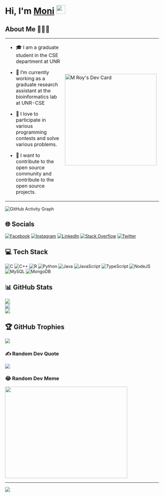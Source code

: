 # Hi, I'm [Moni](https://www.linkedin.com/in/monikrishnaroy/) <img src="https://github.com/TheDudeThatCode/TheDudeThatCode/blob/master/Assets/Hi.gif" width="29px">

## About Me 🧑🏼‍💻

<table>
<td>
  
- 🎓 I am a graduate student in the CSE department at UNR

- 🔭 I’m currently working as a graduate research assistant at the bioinformatics lab at UNR-CSE

- 🌱 I love to participate in various programming contests and solve various problems.

- 🎯 I want to contribute to the open source community and contribute to the open source projects.
  
 </td>
<td>
    <a href="https://app.daily.dev/mroy"><img src="https://api.daily.dev/devcards/942a53831fde46d2be8924eefc95be78.png?" width="300" alt="M Roy's Dev Card"/></a>
</td>
</table>

![GitHub Activity Graph](https://activity-graph.herokuapp.com/graph?username=moni-roy&theme=dracula&hide_border=true)

## 🌐 Socials

[![Facebook](https://img.shields.io/badge/Facebook-%231877F2.svg?logo=Facebook&logoColor=white)](https://facebook.com/monikrishna.roy) [![Instagram](https://img.shields.io/badge/Instagram-%23E4405F.svg?logo=Instagram&logoColor=white)](https://instagram.com/monikrishna.roy) [![LinkedIn](https://img.shields.io/badge/LinkedIn-%230077B5.svg?logo=linkedin&logoColor=white)](https://linkedin.com/in/monikrishnaroy) [![Stack Overflow](https://img.shields.io/badge/-Stackoverflow-FE7A16?logo=stack-overflow&logoColor=white)](https://stackoverflow.com/users/4023717) [![Twitter](https://img.shields.io/badge/Twitter-%231DA1F2.svg?logo=Twitter&logoColor=white)](https://twitter.com/RoyMonikrishna)

## 💻 Tech Stack

![C](https://img.shields.io/badge/c-%2300599C.svg?style=for-the-badge&logo=c&logoColor=white) ![C++](https://img.shields.io/badge/c++-%2300599C.svg?style=for-the-badge&logo=c%2B%2B&logoColor=white) ![R](https://img.shields.io/badge/r-%23276DC3.svg?style=for-the-badge&logo=r&logoColor=white) ![Python](https://img.shields.io/badge/python-3670A0?style=for-the-badge&logo=python&logoColor=ffdd54) ![Java](https://img.shields.io/badge/java-%23ED8B00.svg?style=for-the-badge&logo=java&logoColor=white) ![JavaScript](https://img.shields.io/badge/javascript-%23323330.svg?style=for-the-badge&logo=javascript&logoColor=%23F7DF1E) ![TypeScript](https://img.shields.io/badge/typescript-%23007ACC.svg?style=for-the-badge&logo=typescript&logoColor=white) ![NodeJS](https://img.shields.io/badge/node.js-6DA55F?style=for-the-badge&logo=node.js&logoColor=white) ![MySQL](https://img.shields.io/badge/mysql-%2300f.svg?style=for-the-badge&logo=mysql&logoColor=white) ![MongoDB](https://img.shields.io/badge/MongoDB-%234ea94b.svg?style=for-the-badge&logo=mongodb&logoColor=white)

## 📊 GitHub Stats

![](https://github-readme-stats.vercel.app/api?username=moni-roy&theme=radical&hide_border=false&include_all_commits=false&count_private=false)<br/>
![](https://github-readme-streak-stats.herokuapp.com/?user=moni-roy&theme=radical&hide_border=false)<br/>
![](https://github-readme-stats.vercel.app/api/top-langs/?username=moni-roy&theme=radical&hide_border=false&include_all_commits=false&count_private=false&layout=compact)

## 🏆 GitHub Trophies

![](https://github-profile-trophy.vercel.app/?username=moni-roy&theme=radical&no-frame=false&no-bg=false&margin-w=4)

### ✍️ Random Dev Quote

![](https://quotes-github-readme.vercel.app/api?type=horizontal&theme=radical)

### 😂 Random Dev Meme

<img src="https://random-memer.herokuapp.com/" width="400px" height="300px" />

---

[![](https://visitcount.itsvg.in/api?id=moni-roy&icon=0&color=0)](https://visitcount.itsvg.in)
